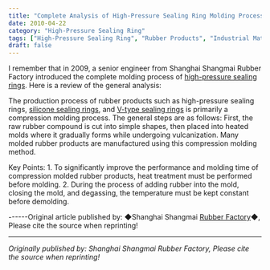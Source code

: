 ```yaml
---
title: "Complete Analysis of High-Pressure Sealing Ring Molding Process"
date: 2010-04-22
category: "High-Pressure Sealing Ring"
tags: ["High-Pressure Sealing Ring", "Rubber Products", "Industrial Materials"]
draft: false
---
```


I remember that in 2009, a senior engineer from Shanghai Shangmai Rubber Factory introduced the complete molding process of [high-pressure sealing rings](http://www.smpolymer.com/gaoyamifengquan/). Here is a review of the general analysis:

The production process of rubber products such as high-pressure sealing rings, [silicone sealing rings](http://www.smpolymer.com/), and [V-type sealing rings](http://www.smpolymer.com/) is primarily a compression molding process. The general steps are as follows: First, the raw rubber compound is cut into simple shapes, then placed into heated molds where it gradually forms while undergoing vulcanization. Many molded rubber products are manufactured using this compression molding method.

Key Points: 1. To significantly improve the performance and molding time of compression molded rubber products, heat treatment must be performed before molding. 2. During the process of adding rubber into the mold, closing the mold, and degassing, the temperature must be kept constant before demolding.

------Original article published by: ◆Shanghai Shangmai [Rubber Factory](http://www.smpolymer.com/)◆, Please cite the source when reprinting!

---

*Originally published by: Shanghai Shangmai Rubber Factory, Please cite the source when reprinting!*